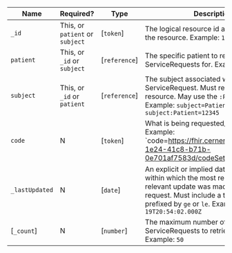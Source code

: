  Name|Required?|Type|Description
--------------------------|---------------------------------|---------------|-----------------------------------------------------------------------------------------------------
 `_id`|This, or `patient` or `subject`|[`token`]|The logical resource id associated with the resource. Example: `12345`
 `patient`|This, or `_id` or `subject`|[`reference`]|The specific patient to return ServiceRequests for. Example: `12345`
 `subject`|This, or `_id` or `patient`|[`reference`]|The subject associated with the ServiceRequest. Must represent a Patient resource. May use the `:Patient` modifier. Example: `subject=Patient/12345` or `subject:Patient=12345`
  `code`|N|[`token`]|What is being requested/ordered. Example: `code=https://fhir.cerner.com/ec2458f2-1e24-41c8-b71b-0e701af7583d/codeSet/200|22337316`
 `_lastUpdated`|N|[`date`]|An explicit or implied date-time range within which the most recent clinically relevant update was made to the service request. Must include a time, and must be prefixed by `ge` or `le`. Example: `ge2014-05-19T20:54:02.000Z`
 [`_count`]|N|[`number`]|The maximum number of ServiceRequests to retrieve in a page. Example: `50`
